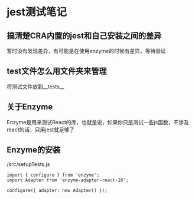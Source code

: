 # jest测试笔记


## 搞清楚CRA内置的jest和自己安装之间的差异
暂时没有发现差异，有可能是在使用enzyme的时候有差异，等待验证


## test文件怎么用文件夹来管理
将测试文件放到__tests__


## 关于Enzyme
Enzyme是用来测试React的库，也就是说，如果你只是测试一些js函数，不涉及react的话，只用jest就足够了


## Enzyme的安装
/src/setupTests.js
```
import { configure } from 'enzyme';
import Adapter from 'enzyme-adapter-react-16';

configure({ adapter: new Adapter() });
```